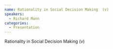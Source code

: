 ```yaml
--- 
name: Rationality in Social Decision Making  (v)
speakers: 
  - Richard Mann
categories:
  - Presentation
---
```


Rationality in Social Decision Making  (v)